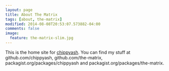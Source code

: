 ```yaml
---
layout: page
title: About The Matrix
tags: [about, the-matrix]
modified: 2014-08-08T20:53:07.573882-04:00
comments: false
image:
  feature: the-matrix-slim.jpg
---
```



This is the home site for [chippyash](https://github.com/chippyash).  You can
find my stuff at github.com/chippyash, github.com/the-matrix, packagist.org/packages/chippyash
and packagist.org/packages/the-matrix.